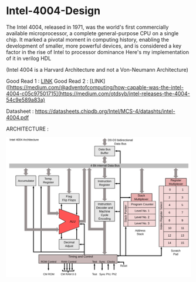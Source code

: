# Intel-4004-Design

The Intel 4004, released in 1971, was the world's first commercially available microprocessor, a complete general-purpose CPU on a single chip. It marked a pivotal moment in computing history, enabling the development of smaller, more powerful devices, and is considered a key factor in the rise of Intel to processor dominance
Here's my implementation of it in verilog HDL 

(Intel 4004 is a Harvard Architecture and not a Von-Neumann Architecture)

Good Read 1 : [LINK](https://medium.com/@adventofcomputing/how-capable-was-the-intel-4004-c05c97501715)
Good Read 2 : [LINK]([https://medium.com/@adventofcomputing/how-capable-was-the-intel-4004-c05c97501715](https://medium.com/otdsyb/intel-releases-the-4004-54c9e589a83a)

Datasheet : https://datasheets.chipdb.org/Intel/MCS-4/datashts/intel-4004.pdf

ARCHITECTURE : 

![Alt text](4004.png)
